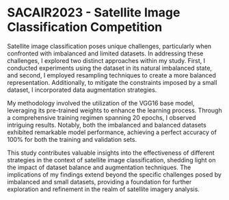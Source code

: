 # SACAIR2023 - Satellite Image Classification Competition

Satellite image classification poses unique challenges, particularly when confronted with imbalanced and limited datasets. In addressing these challenges, I explored two distinct approaches within my study. First, I conducted experiments using the dataset in its natural imbalanced state, and second, I employed resampling techniques to create a more balanced representation. Additionally, to mitigate the constraints imposed by a small dataset, I incorporated data augmentation strategies.

My methodology involved the utilization of the VGG16 base model, leveraging its pre-trained weights to enhance the learning process. Through a comprehensive training regimen spanning 20 epochs, I observed intriguing results. Notably, both the imbalanced and balanced datasets exhibited remarkable model performance, achieving a perfect accuracy of 100% for both the training and validation sets.

This study contributes valuable insights into the effectiveness of different strategies in the context of satellite image classification, shedding light on the impact of dataset balance and augmentation techniques. The implications of my findings extend beyond the specific challenges posed by imbalanced and small datasets, providing a foundation for further exploration and refinement in the realm of satellite imagery analysis.
